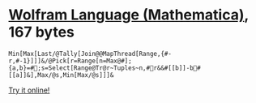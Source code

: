 # [Wolfram Language (Mathematica)], 167 bytes

    Min[Max[Last/@Tally[Join@@MapThread[Range,{#-r,#-1}]]]&/@Pick[r=Range[n=Max@#];{a,b}=#;s=Select[Range@Tr@r~Tuples~n,#r&&#[[b]]-b#[[a]]&],Max/@s,Min[Max/@s]]]&

[Try it online!][TIO-kwrlqdps]

[Wolfram Language (Mathematica)]: https://www.wolfram.com/wolframscript/
[TIO-kwrlqdps]: https://tio.run/##LY5BasMwEEWvIhB4NcbYWQYVrUsNIfFumMXYVRpRRw2yAilC2XaZXKbnyhFcue3qv@Ezb@bI4WCOHOzA816oubUOW77gC0@h0h2P4yc@f1indcun7uANv@KW3ZuBKEsPsqwTERWV3tjhHb367dCp7NCS1pGhT0o@bl/rSe3MaIbwt647r/21O59GM10dyMf92xeFROyJyj5PGTmLCbKp0hP8P5ZxuTdvvHUBpSifxB4lkShEpUWMsYE6gYgraNKSsQbRLJBzlVKafwA "Wolfram Language (Mathematica) – Try It Online"